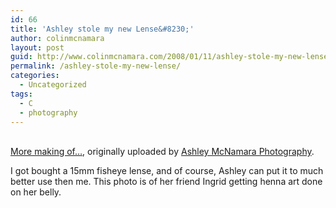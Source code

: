 ```yaml
---
id: 66
title: 'Ashley stole my new Lense&#8230;'
author: colinmcnamara
layout: post
guid: http://www.colinmcnamara.com/2008/01/11/ashley-stole-my-new-lense/
permalink: /ashley-stole-my-new-lense/
categories:
  - Uncategorized
tags:
  - C
  - photography
---
```

<div class="flickr-frame">
  <a href="http://www.flickr.com/photos/ashleymcnamaraphotography/2167846642/" rel="nofollow" title="photo sharing"><img src="http://farm3.static.flickr.com/2224/2167846642_98ffc1eee2.jpg" class="flickr-photo" alt="" /></a><br /> <br /> <span class="flickr-caption"><a href="http://www.flickr.com/photos/ashleymcnamaraphotography/2167846642/"rel="nofollow">More making of&#8230;</a>, originally uploaded by <a href="http://www.flickr.com/people/ashleymcnamaraphotography/"rel="nofollow">Ashley McNamara Photography</a>.</span>
</div>

<p class="flickr-yourcomment">
  I got bought a 15mm fisheye lense, and of course, Ashley can put it to much better use then me. This photo is of her friend Ingrid getting henna art done on her belly.
</p>